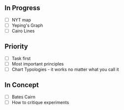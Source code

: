 ## In Progress
- [ ] NYT map
- [ ] Yeping's Graph
- [ ] Cairo Lines

## Priority
- [ ] Task first
- [ ] Most important principles
- [ ] Chart Typologies - it works no matter what you call it

## In Concept
- [ ] Bates Cairn
- [ ] How to critique experiments